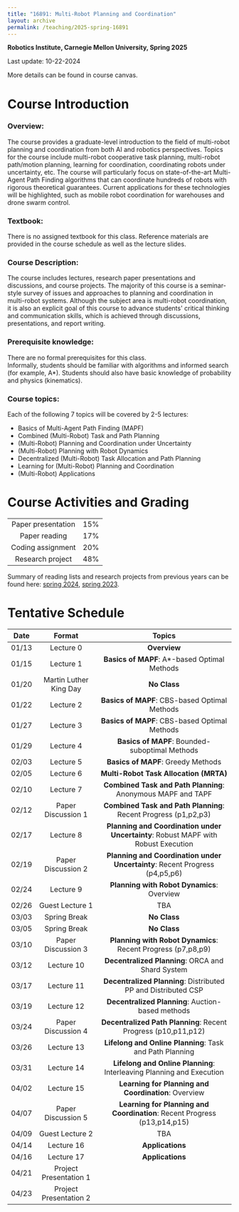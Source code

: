```yaml
---
title: "16891: Multi-Robot Planning and Coordination"
layout: archive
permalink: /teaching/2025-spring-16891
---
```

**Robotics Institute, Carnegie Mellon University, Spring 2025**

Last update: 10-22-2024

More details can be found in course canvas.

Course Introduction
======
### Overview:
The course provides a graduate-level introduction to the field of multi-robot planning and coordination from both AI and robotics perspectives. 
Topics for the course include multi-robot cooperative task planning, multi-robot path/motion planning, learning for coordination, coordinating robots under uncertainty, etc. 
The course will particularly focus on state-of-the-art Multi-Agent Path Finding algorithms that can coordinate hundreds of robots with rigorous theoretical guarantees. 
Current applications for these technologies will be highlighted, such as mobile robot coordination for warehouses and drone swarm control. 

### Textbook: 
There is no assigned textbook for this class. Reference materials are provided in the course schedule as well as the lecture slides.

### Course Description: 
The course includes lectures, research paper presentations and discussions, and course projects. 
The majority of this course is a seminar-style survey of issues and approaches to planning and coordination in multi-robot systems. 
Although the subject area is multi-robot coordination, it is also an explicit goal of this course to advance students' critical thinking and communication skills, which is achieved through discussions, presentations, and report writing. 

### Prerequisite knowledge: 
There are no formal prerequisites for this class.  
Informally, students should be familiar with algorithms and informed search (for example, A*). 
Students should also have basic knowledge of probability and physics (kinematics).

### Course topics: 
Each of the following 7 topics will be covered by 2-5 lectures:
- Basics of Multi-Agent Path Finding (MAPF)
- Combined (Multi-Robot) Task and Path Planning
- (Multi-Robot) Planning and Coordination under Uncertainty
- (Multi-Robot) Planning with Robot Dynamics
- Decentralized (Multi-Robot) Task Allocation and Path Planning
- Learning for (Multi-Robot) Planning and Coordination
- (Multi-Robot) Applications

Course Activities and Grading
======


|                    |     |
|:------------------:|:---:|
| Paper presentation | 15% |
|   Paper reading    | 17% |
| Coding assignment  | 20% |
|  Research project  | 48% |

Summary of reading lists and research projects from previous years can be found here: 
[spring 2024](https://jiaoyangli.me/teaching/2024-spring-16891), 
[spring 2023](https://jiaoyangli.me/teaching/2023-spring-16891).

Tentative Schedule
======

| Date  |         Format         |                                       Topics                                       |
|:-----:|:----------------------:|:----------------------------------------------------------------------------------:|
| 01/13 |       Lecture 0        |                                    **Overview**                                    |
| 01/15 |       Lecture 1        |                    **Basics of MAPF**: A*-based Optimal Methods                    |
| 01/20 | Martin Luther King Day |                                    **No Class**                                    |
| 01/22 |       Lecture 2        |                   **Basics of MAPF**: CBS-based Optimal Methods                    |
| 01/27 |       Lecture 3        |                   **Basics of MAPF**: CBS-based Optimal Methods                    |	 
| 01/29 |       Lecture 4        |                   **Basics of MAPF**: Bounded-suboptimal Methods                   |
| 02/03 |       Lecture 5        |                         **Basics of MAPF**: Greedy Methods                         |
| 02/05 |       Lecture 6        |                       **Multi-Robot Task Allocation (MRTA)**                       |
| 02/10 |       Lecture 7        |            **Combined Task and Path Planning**: Anonymous MAPF and TAPF            |
| 02/12 |   Paper Discussion 1   |          **Combined Task and Path Planning**: Recent Progress (p1,p2,p3)           |
| 02/17 |       Lecture 8        | **Planning and Coordination under Uncertainty**: Robust MAPF with Robust Execution |
| 02/19 |   Paper Discussion 2   |    **Planning and Coordination under Uncertainty**: Recent Progress (p4,p5,p6)     |
| 02/24 |       Lecture 9        |                     **Planning with Robot Dynamics**: Overview                     |
| 02/26 |    Guest Lecture 1     |                                        TBA                                         |
| 03/03 |      Spring Break      |                                    **No Class**                                    |
| 03/05 |      Spring Break      |                                    **No Class**                                    |
| 03/10 |   Paper Discussion 3   |            **Planning with Robot Dynamics**: Recent Progress (p7,p8,p9)            |
| 03/12 |       Lecture 10       |                 **Decentralized Planning**: ORCA and Shard System                  |
| 03/17 |       Lecture 11       |           **Decentralized Planning**: Distributed PP and Distributed CSP           |
| 03/19 |       Lecture 12       |                 **Decentralized Planning**: Auction-based methods                  |
| 03/24 |   Paper Discussion 4   |           **Decentralized Path Planning**: Recent Progress (p10,p11,p12)           |
| 03/26 |       Lecture 13       |              **Lifelong and Online Planning**: Task and Path Planning              |
| 03/31 |       Lecture 14       |       **Lifelong and Online Planning**: Interleaving Planning and Execution        | 
| 04/02 |       Lecture 15       |                **Learning for Planning and Coordination**: Overview                |
| 04/07 |   Paper Discussion 5   |     **Learning for Planning and Coordination**: Recent Progress (p13,p14,p15)      |
| 04/09 |    Guest Lecture 2     |                                        TBA                                         | 
| 04/14 |       Lecture 16       |                                  **Applications**                                  |
| 04/16 |       Lecture 17       |                                  **Applications**                                  |                                           
| 04/21 | Project Presentation 1 |
| 04/23 | Project Presentation 2 |
